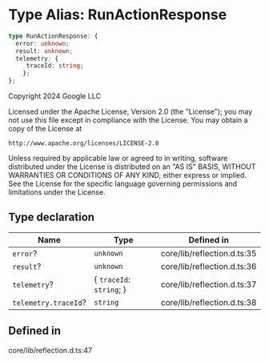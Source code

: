 # Type Alias: RunActionResponse

```ts
type RunActionResponse: {
  error: unknown;
  result: unknown;
  telemetry: {
     traceId: string;
    };
};
```

Copyright 2024 Google LLC

Licensed under the Apache License, Version 2.0 (the "License");
you may not use this file except in compliance with the License.
You may obtain a copy of the License at

    http://www.apache.org/licenses/LICENSE-2.0

Unless required by applicable law or agreed to in writing, software
distributed under the License is distributed on an "AS IS" BASIS,
WITHOUT WARRANTIES OR CONDITIONS OF ANY KIND, either express or implied.
See the License for the specific language governing permissions and
limitations under the License.

## Type declaration

| Name | Type | Defined in |
| ------ | ------ | ------ |
| `error`? | `unknown` | core/lib/reflection.d.ts:35 |
| `result`? | `unknown` | core/lib/reflection.d.ts:36 |
| `telemetry`? | \{ `traceId`: `string`; \} | core/lib/reflection.d.ts:37 |
| `telemetry.traceId`? | `string` | core/lib/reflection.d.ts:38 |

## Defined in

core/lib/reflection.d.ts:47
